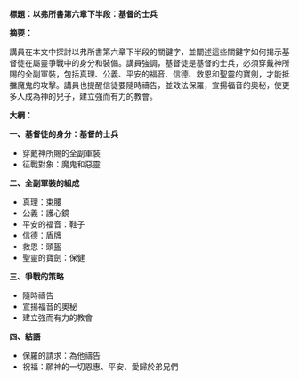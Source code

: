**標題：以弗所書第六章下半段：基督的士兵**

**摘要：**

講員在本文中探討以弗所書第六章下半段的關鍵字，並闡述這些關鍵字如何揭示基督徒在屬靈爭戰中的身分和裝備。講員強調，基督徒是基督的士兵，必須穿戴神所賜的全副軍裝，包括真理、公義、平安的福音、信德、救恩和聖靈的寶劍，才能抵擋魔鬼的攻擊。講員也提醒信徒要隨時禱告，並效法保羅，宣揚福音的奧秘，使更多人成為神的兒子，建立強而有力的教會。

**大綱：**

**一、基督徒的身分：基督的士兵**
* 穿戴神所賜的全副軍裝
* 征戰對象：魔鬼和惡靈

**二、全副軍裝的組成**
* 真理：束腰
* 公義：護心鏡
* 平安的福音：鞋子
* 信德：盾牌
* 救恩：頭盔
* 聖靈的寶劍：保健

**三、爭戰的策略**
* 隨時禱告
* 宣揚福音的奧秘
* 建立強而有力的教會

**四、結語**
* 保羅的請求：為他禱告
* 祝福：願神的一切恩惠、平安、愛歸於弟兄們
